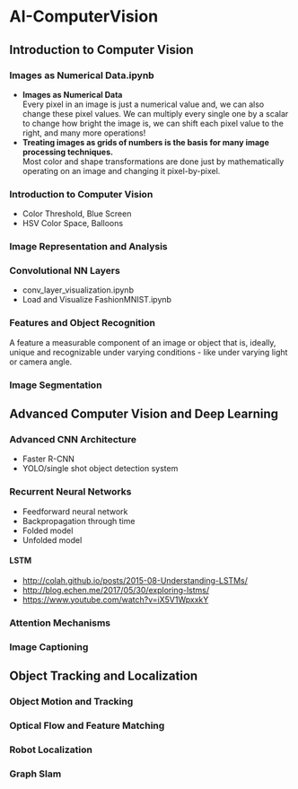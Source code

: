# AI-ComputerVision
## Introduction to Computer Vision
### Images as Numerical Data.ipynb
- **Images as Numerical Data**  
Every pixel in an image is just a numerical value and, we can also change these pixel values. 
We can multiply every single one by a scalar to change how bright the image is, we can shift each pixel value to the right, and many more operations!
- **Treating images as grids of numbers is the basis for many image processing techniques.**  
Most color and shape transformations are done just by mathematically operating on an image and changing it pixel-by-pixel.
### Introduction to Computer Vision
- Color Threshold, Blue Screen
- HSV Color Space, Balloons
### Image Representation and Analysis
### Convolutional NN Layers
- conv_layer_visualization.ipynb
- Load and Visualize FashionMNIST.ipynb
### Features and Object Recognition
A feature a measurable component of an image or object that is, ideally, unique and recognizable under varying conditions - like under varying light or camera angle. 
### Image Segmentation
## Advanced Computer Vision and Deep Learning
### Advanced CNN Architecture
- Faster R-CNN
- YOLO/single shot object detection system
### Recurrent Neural Networks
- Feedforward neural network
- Backpropagation through time
- Folded model
- Unfolded model
#### LSTM
- http://colah.github.io/posts/2015-08-Understanding-LSTMs/
- http://blog.echen.me/2017/05/30/exploring-lstms/
- https://www.youtube.com/watch?v=iX5V1WpxxkY
### Attention Mechanisms
### Image Captioning
## Object Tracking and Localization
### Object Motion and Tracking
### Optical Flow and Feature Matching
### Robot Localization
### Graph Slam
